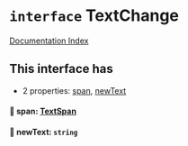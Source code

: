 # `interface` TextChange

[Documentation Index](../README.md)

## This interface has

- 2 properties:
[span](#-span-textspan),
[newText](#-newtext-string)


#### 📄 span: [TextSpan](../interface.TextSpan/README.md)



#### 📄 newText: `string`




